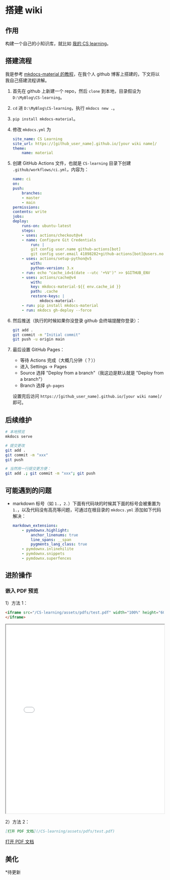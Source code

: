 # 搭建 wiki

## 作用

构建一个自己的小知识库，就比如 [我的 CS learning](https://tenshi0x0.github.io/CS-learning/)。

## 搭建流程

我是参考 [mkdocs-material 的教程](https://squidfunk.github.io/mkdocs-material/getting-started/)，在我个人 github 博客上搭建的，下文将以我自己搭建流程讲解。

1. 首先在 github 上新建一个 repo，然后 `clone` 到本地，目录假设为 `D:\MyBlog\CS-learning`。

2. `cd` 进 `D:\MyBlog\CS-learning`，执行 `mkdocs new .`。

3. `pip install mkdocs-material`。

4. 修改 `mkdocs.yml` 为

    ```yaml
    site_name: CS Learning
    site_url: https://[github_user_name].github.io/[your wiki name]/
    theme:
        name: material
    ```

5. 创建 GitHub Actions 文件，也就是 `CS-learning` 目录下创建 `.github/workflows/ci.yml`，内容为：

    ```yaml
    name: ci 
    on:
    push:
        branches:
        - master 
        - main
    permissions:
    contents: write
    jobs:
    deploy:
        runs-on: ubuntu-latest
        steps:
        - uses: actions/checkout@v4
        - name: Configure Git Credentials
            run: |
            git config user.name github-actions[bot]
            git config user.email 41898282+github-actions[bot]@users.noreply.github.com
        - uses: actions/setup-python@v5
            with:
            python-version: 3.x
        - run: echo "cache_id=$(date --utc '+%V')" >> $GITHUB_ENV
        - uses: actions/cache@v4
            with:
            key: mkdocs-material-${{ env.cache_id }}
            path: .cache
            restore-keys: |
                mkdocs-material-
        - run: pip install mkdocs-material 
        - run: mkdocs gh-deploy --force
    ```

6. 然后推送（执行的时候如果你没登录 github 会终端提醒你登录）：

    ```sh
    git add .
    git commit -m "Initial commit"
    git push -u origin main
    ```

7. 最后设置 GitHub Pages：

    - 等待 Actions 完成（大概几分钟（？））
    - 进入 Settings → Pages
    - Source 选择 "Deploy from a branch"（我这边是默认就是 "Deploy from a branch"）
    - Branch 选择 `gh-pages`
    
    设置完后访问 `https://[github_user_name].github.io/[your wiki name]/` 即可。

## 后续维护

```sh
# 本地预览
mkdocs serve

# 提交更改
git add .
git commit -m "xxx"
git push

# 当然用一行提交更方便：
git add .; git commit -m "xxx"; git push
```

## 可能遇到的问题

- markdown 标号（如 `1.`，`2.`）下面有代码块的时候其下面的标号会被重置为 `1.`，以及代码没有高亮等问题，可通过在根目录的 `mkdocs.yml` 添加如下代码解决：
    ```yaml
    markdown_extensions:
        - pymdownx.highlight:
            anchor_linenums: true
            line_spans: __span
            pygments_lang_class: true
        - pymdownx.inlinehilite
        - pymdownx.snippets
        - pymdownx.superfences
    ```

## 进阶操作

### 嵌入 PDF 预览

1）方法 1：

```md
<iframe src="/CS-learning/assets/pdfs/test.pdf" width="100%" height="600px">
</iframe>
```

<iframe src="/CS-learning/assets/pdfs/test.pdf" width="100%" height="600px">
</iframe>

2）方法 2：

```md
[打开 PDF 文档](/CS-learning/assets/pdfs/test.pdf)
```

[打开 PDF 文档](/CS-learning/assets/pdfs/test.pdf)

## 美化

*待更新